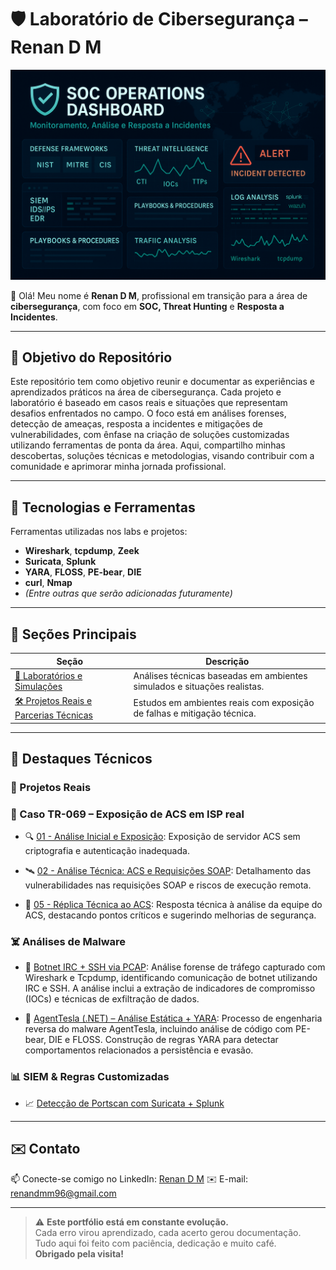 # 🛡️ Laboratório de Cibersegurança – Renan D M

<p align="center">
  <img src="assets/soc.png" alt="Capa do Laboratório de Cibersegurança" width="800"/>
</p>

👋 Olá! Meu nome é **Renan D M**, profissional em transição para a área de **cibersegurança**, com foco em **SOC, Threat Hunting** e **Resposta a Incidentes**.

--- 

## 🚀 Objetivo do Repositório
Este repositório tem como objetivo reunir e documentar as experiências e aprendizados práticos na área de cibersegurança. Cada projeto e laboratório é baseado em casos reais e situações que representam desafios enfrentados no campo. O foco está em análises forenses, detecção de ameaças, resposta a incidentes e mitigações de vulnerabilidades, com ênfase na criação de soluções customizadas utilizando ferramentas de ponta da área. Aqui, compartilho minhas descobertas, soluções técnicas e metodologias, visando contribuir com a comunidade e aprimorar minha jornada profissional.

---

## 🧰 Tecnologias e Ferramentas

Ferramentas utilizadas nos labs e projetos:

- **Wireshark**, **tcpdump**, **Zeek**  
- **Suricata**, **Splunk**  
- **YARA**, **FLOSS**, **PE-bear**, **DIE**  
- **curl**, **Nmap**  
- *(Entre outras que serão adicionadas futuramente)*

---

## 📁 Seções Principais          
                                   
| Seção                                                                 | Descrição                                                                                 |
|-----------------------------------------------------------------------|-------------------------------------------------------------------------------------------|
| [🔬 Laboratórios e Simulações](Laboratorios-e-Simulacoes/README.md)   | Análises técnicas baseadas em ambientes simulados e situações realistas.                  |
| [🛠️ Projetos Reais e Parcerias Técnicas](Projetos-Reais-e-Parcerias-Técnicas/README.md) | Estudos em ambientes reais com exposição de falhas e mitigação técnica. |

---

## 📌 Destaques Técnicos

### 💼 Projetos Reais

### 📡 Caso TR-069 – Exposição de ACS em ISP real
- 🔍 [01 - Análise Inicial e Exposição](Projetos-Reais-e-Parcerias-Técnicas/01-Caso-TR069-Exposicao-ACS-ISP/01-Analise-Inicial-Exposicao/README.md): Exposição de servidor ACS sem criptografia e autenticação inadequada.

- 🛰️ [02 - Análise Técnica: ACS e Requisições SOAP](Projetos-Reais-e-Parcerias-Técnicas/01-Caso-TR069-Exposicao-ACS-ISP/02-Analise-Tecnica-ACS-SOAP/README.md): Detalhamento das vulnerabilidades nas requisições SOAP e riscos de execução remota.

- 📄 [05 - Réplica Técnica ao ACS](Projetos-Reais-e-Parcerias-Técnicas/01-Caso-TR069-Exposicao-ACS-ISP/05-Replica-Tecnica/README.md): Resposta técnica à análise da equipe do ACS, destacando pontos críticos e sugerindo melhorias de segurança.

### ☠️ Análises de Malware

- 🧪 [Botnet IRC + SSH via PCAP](Laboratorios-e-Simulacoes/Forense/Wireshark-Tcpdump/Analise-de-Malware/01-Botnet-IRC-SSH/README.md): Análise forense de tráfego capturado com Wireshark e Tcpdump, identificando comunicação de botnet utilizando IRC e SSH. A análise inclui a extração de indicadores de compromisso (IOCs) e técnicas de exfiltração de dados.

- 🔬 [AgentTesla (.NET) – Análise Estática + YARA](Laboratorios-e-Simulacoes/Forense/Yara-PEBear-Die-Floss/Analise-de-Malware/01-AgentTesla/README.md): Processo de engenharia reversa do malware AgentTesla, incluindo análise de código com PE-bear, DIE e FLOSS. Construção de regras YARA para detectar comportamentos relacionados a persistência e evasão.

### 📊 SIEM & Regras Customizadas

- 📈 [Detecção de Portscan com Suricata + Splunk](Laboratorios-e-Simulacoes/NMS/Splunk-Suricata/Regras-e-Alertas/01-Portscan/README.md)

---

## ✉️ Contato

📫 Conecte-se comigo no LinkedIn: [Renan D M](https://www.linkedin.com/in/renan-d-m-571926373/)
✉️ E-mail: renandmm96@gmail.com

---

> ⚠️ **Este portfólio está em constante evolução.**  
> Cada erro virou aprendizado, cada acerto gerou documentação.  
> Tudo aqui foi feito com paciência, dedicação e muito café.  
> **Obrigado pela visita!**

